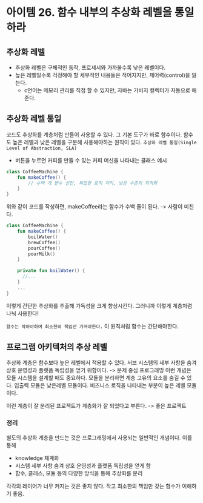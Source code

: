 # 아이템 26. 함수 내부의 추상화 레벨을 통일하라

## 추상화 레벨
- 추상화 레벨은 구체적인 동작, 프로세서와 가까울수록 낮은 레벨이다.
- 높은 레벨일수록 걱정해야 할 세부적인 내용들은 적어지지만, 제어력(control)을 잃는다.
  - c언어는 메모리 관리를 직접 할 수 있지만, 자바는 가비지 컬렉터가 자동으로 해준다.

## 추상화 레벨 통일
코드도 추상화를 계층처럼 만들어 사용할 수 있다.
그 기본 도구가 바로 함수이다. 함수도 높은 레벨과 낮은 레벨을 구분해 사용해야하는 원칙이 있다.
`추상화 레벨 통일(Single Level of Abstraction, SLA)`

- 버튼을 누르면 커피를 만들 수 있는 커피 머신을 나타내는 클래스 예시
```kotlin
class CoffeeMachine {
    fun makeCoffee() {
        // 수백 개 변수 선언, 복잡한 로직 처리, 낮은 수준의 최적화
    }
}
```

위와 같이 코드를 작성하면, makeCoffee라는 함수가 수백 줄이 된다. -> 사람이 미친다.

```kotlin
class CoffeeMachine {
    fun makeCoffee() {
        boilWater()
        brewCoffee()
        pourCoffee()
        pourMilk()
    }
    
    private fun boilWater() {
      //...
    }
    ...
}
```
이렇게 간단한 추상화를 추출해 가독성을 크게 향상시킨다.
그러니까 이렇게 계층처럼 나눠 사용한다!

`함수는 작아야하며 최소한의 책임만 가져야한다.` 이 원칙처럼 함수는 간단해야한다.


## 프로그램 아키텍처의 추상 레벨
추상화 계층은 함수보다 높은 레벨에서 적용할 수 있다.
서브 시스템의 세부 사항을 숨겨 상호 운영성과 플랫폼 독립성을 얻기 위함이다. -> 문제 중심 프로그래밍
이런 개념은 모듈 시스템을 설계할 때도 중요하다.
모듈을 분리하면 계층 고유의 요소를 숨길 수 있다.
입출력 모듈은 낮은레벨 모듈이다. 비즈니스 로직을 나타내는 부분이 높은 레벨 모듈이다.

이런 계층이 잘 분리된 프로젝트가 계층화가 잘 되었다고 부른다. -> 좋은 프로젝트

### 정리
별도의 추상화 계층을 만드는 것은 프로그래밍에서 사용되는 일반적인 개념이다.
이를 통해
- knowledge 체계화
- 시스템 세부 사항 숨겨 상호 운영성과 플랫폼 독립성을 얻게 함
- 함수, 클래스, 모듈 등의 다양한 방식을 통해 추상화를 분리

각각의 레이어가 너무 커지는 것은 좋지 않다. 작고 최소한의 책임만 갖는 함수가 이해하기 좋음.
